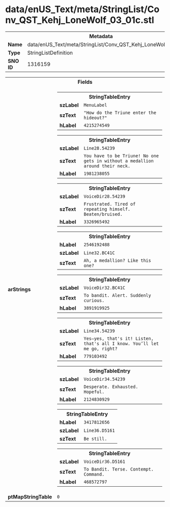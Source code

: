 <h1>data/enUS_Text/meta/StringList/Conv_QST_Kehj_LoneWolf_03_01c.stl</h1><table><tr><th colspan="100%">Metadata</th></tr><tr><td><b>Name</b></td><td>data/enUS_Text/meta/StringList/Conv_QST_Kehj_LoneWolf_03_01c.stl</td></tr><tr><td><b>Type</b></td><td>StringListDefinition</td></tr><tr><td><b>SNO ID</b></td><td>1316159</td></tr></table>

<table><tr><th colspan="100%">Fields</th></tr><tr><td><b>arStrings</b></td><td><table><tr><th colspan="100%">StringTableEntry</th></tr><tr><td><b>szLabel</b></td><td><code>MenuLabel</code></td></tr><tr><td><b>szText</b></td><td><code>"How do the Triune enter the hideout?"</code></td></tr><tr><td><b>hLabel</b></td><td><code>4215274549</code></td></tr></table>


<table><tr><th colspan="100%">StringTableEntry</th></tr><tr><td><b>szLabel</b></td><td><code>Line28.54239</code></td></tr><tr><td><b>szText</b></td><td><code>You have to be Triune! No one gets in without a medallion around their neck.</code></td></tr><tr><td><b>hLabel</b></td><td><code>1981238055</code></td></tr></table>


<table><tr><th colspan="100%">StringTableEntry</th></tr><tr><td><b>szLabel</b></td><td><code>VoiceDir28.54239</code></td></tr><tr><td><b>szText</b></td><td><code>Frustrated. Tired of repeating himself. Beaten/bruised.</code></td></tr><tr><td><b>hLabel</b></td><td><code>3326965492</code></td></tr></table>


<table><tr><th colspan="100%">StringTableEntry</th></tr><tr><td><b>hLabel</b></td><td><code>2546192488</code></td></tr><tr><td><b>szLabel</b></td><td><code>Line32.BC41C</code></td></tr><tr><td><b>szText</b></td><td><code>Ah, a medallion? Like this one?</code></td></tr></table>


<table><tr><th colspan="100%">StringTableEntry</th></tr><tr><td><b>szLabel</b></td><td><code>VoiceDir32.BC41C</code></td></tr><tr><td><b>szText</b></td><td><code>To bandit. Alert. Suddenly curious.</code></td></tr><tr><td><b>hLabel</b></td><td><code>3891919925</code></td></tr></table>


<table><tr><th colspan="100%">StringTableEntry</th></tr><tr><td><b>szLabel</b></td><td><code>Line34.54239</code></td></tr><tr><td><b>szText</b></td><td><code>Yes—yes, that's it! Listen, that's all I know. You’ll let me go, right?</code></td></tr><tr><td><b>hLabel</b></td><td><code>779103492</code></td></tr></table>


<table><tr><th colspan="100%">StringTableEntry</th></tr><tr><td><b>szLabel</b></td><td><code>VoiceDir34.54239</code></td></tr><tr><td><b>szText</b></td><td><code>Desperate. Exhausted. Hopeful.</code></td></tr><tr><td><b>hLabel</b></td><td><code>2124830929</code></td></tr></table>


<table><tr><th colspan="100%">StringTableEntry</th></tr><tr><td><b>hLabel</b></td><td><code>3417812656</code></td></tr><tr><td><b>szLabel</b></td><td><code>Line36.D5161</code></td></tr><tr><td><b>szText</b></td><td><code>Be still.</code></td></tr></table>


<table><tr><th colspan="100%">StringTableEntry</th></tr><tr><td><b>szLabel</b></td><td><code>VoiceDir36.D5161</code></td></tr><tr><td><b>szText</b></td><td><code>To Bandit. Terse. Contempt. Command.</code></td></tr><tr><td><b>hLabel</b></td><td><code>468572797</code></td></tr></table>


</td></tr><tr><td><b>ptMapStringTable</b></td><td><code>0</code></td></tr></table>

